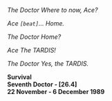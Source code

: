 _The Doctor_ _Where to now, Ace?_

_Ace_ _`[beat]`... Home._

_The Doctor_ _Home?_

_Ace_ _The TARDIS!_

_The Doctor_ _Yes, the TARDIS._

**Survival  
Seventh Doctor - [26.4]  
22 November - 6 December 1989**